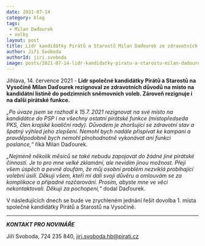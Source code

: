 ```yaml
---
date: 2021-07-14
category: blog
tags:
 - Milan Daďourek
 - volby
layout: post
title: Lídr kandidátky Pirátů a Starostů Milan Daďourek ze zdravotních důvodů rezignoval
author: Jiří Svoboda
authorId: jiri.svoboda
image: posts/2021-07-14-lidr-kandidatky-piratu-a-starostu-milan-dadourek-ze-zdravotnich-duvodu-rezignoval.png
---
```


Jihlava, 14. července 2021 - **Lídr společné kandidátky Pirátů a Starostů na Vysočině Milan Daďourek rezignoval ze zdravotních důvodů na místo na kandidátní listině do podzimních sněmovních voleb. Zároveň rezignuje i na další pirátské funkce.**

*„Po úvaze jsem se rozhodl k 15.7. 2021 rezignovat na své místo na kandidátce do PSP i na všechny ostatní pirátské funkce (místopředseda PKS, člen krajské koaliční rady). Důvodem je zhoršující se zdravotní stav a špatný výhled jeho zlepšení. Nemohl bych nadále přispívat ke kampani a pravděpodobně bych nemohl plnohodnotně vykonávat ani funkci poslance,“* říká Milan Daďourek.

*„Nejméně několik měsíců se také nebudu zapojovat do žádné jiné pirátské činnosti. Je to pro mne velké zklamání, ale nevidím jinou možnost. Přeji všem úspěch a pevně doufám, že můj osobní problém nezviklá probíhající volební úsilí. Děkuji všem, kteří mi dali svoji důvěru a omlouvám se za komplikace a případné rozčarování. Prosím, abyste mne ve věci nekontaktovali. Děkuji za pochopení,“* dodal Daďourek.

V následujících dnech se bude ve zrychleném jednání řešit dovolba 1. místa společné kandidátky Pirátů a Starostů na Vysočině.

---

***KONTAKT PRO NOVINÁŘE*** 

Jiří Svoboda, 724 235 840, <jiri.svoboda.hb@pirati.cz>
